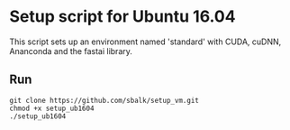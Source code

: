 # Setup script for Ubuntu 16.04  
This script sets up an environment named 'standard' with CUDA, cuDNN, Ananconda and the fastai library.  
  
## Run  
`git clone https://github.com/sbalk/setup_vm.git`  
`chmod +x setup_ub1604`  
`./setup_ub1604`

